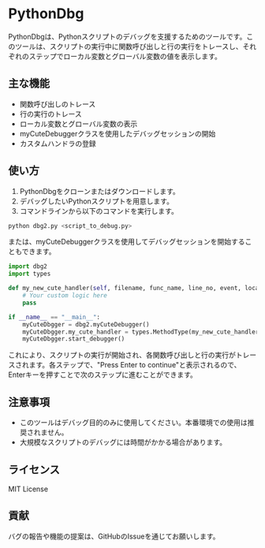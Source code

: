 # PythonDbg

PythonDbgは、Pythonスクリプトのデバッグを支援するためのツールです。このツールは、スクリプトの実行中に関数呼び出しと行の実行をトレースし、それぞれのステップでローカル変数とグローバル変数の値を表示します。

## 主な機能

- 関数呼び出しのトレース
- 行の実行のトレース
- ローカル変数とグローバル変数の表示
- myCuteDebuggerクラスを使用したデバッグセッションの開始
- カスタムハンドラの登録

## 使い方

1. PythonDbgをクローンまたはダウンロードします。
2. デバッグしたいPythonスクリプトを用意します。
3. コマンドラインから以下のコマンドを実行します。

```bash
python dbg2.py <script_to_debug.py>
```

または、myCuteDebuggerクラスを使用してデバッグセッションを開始することもできます。

```python
import dbg2
import types

def my_new_cute_handler(self, filename, func_name, line_no, event, locals_dict, globals_dict):
    # Your custom logic here
    pass

if __name__ == "__main__":
    myCuteDbgger = dbg2.myCuteDebugger()
    myCuteDbgger.my_cute_handler = types.MethodType(my_new_cute_handler, myCuteDbgger)
    myCuteDbgger.start_debugger()
```

これにより、スクリプトの実行が開始され、各関数呼び出しと行の実行がトレースされます。各ステップで、"Press Enter to continue"と表示されるので、Enterキーを押すことで次のステップに進むことができます。

## 注意事項

- このツールはデバッグ目的のみに使用してください。本番環境での使用は推奨されません。
- 大規模なスクリプトのデバッグには時間がかかる場合があります。

## ライセンス

MIT License

## 貢献

バグの報告や機能の提案は、GitHubのIssueを通じてお願いします。